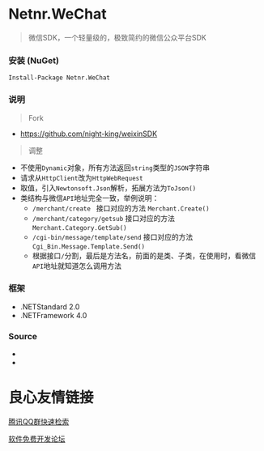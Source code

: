 # Netnr.WeChat
> 微信SDK，一个轻量级的，极致简约的微信公众平台SDK

### 安装 (NuGet)
```
Install-Package Netnr.WeChat
```
### 说明
> Fork
- https://github.com/night-king/weixinSDK

> 调整
- 不使用`Dynamic`对象，所有方法返回`string`类型的`JSON`字符串
- 请求从`HttpClient`改为`HttpWebRequest`
- 取值，引入`Newtonsoft.Json`解析，拓展方法为`ToJson()`
- 类结构与微信`API`地址完全一致，举例说明：
    - `/merchant/create ` 接口对应的方法 `Merchant.Create()`
    - `/merchant/category/getsub` 接口对应的方法 `Merchant.Category.GetSub()`
    - `/cgi-bin/message/template/send` 接口对应的方法 `Cgi_Bin.Message.Template.Send()`
    - 根据接口`/`分割，最后是方法名，前面的是类、子类，在使用时，看微信`API`地址就知道怎么调用方法

### 框架
- .NETStandard 2.0
- .NETFramework 4.0

### Source
-  
-  

 # 良心友情链接

[腾讯QQ群快速检索](http://u.720life.cn/s/8cf73f7c)

[软件免费开发论坛](http://u.720life.cn/s/bbb01dc0)